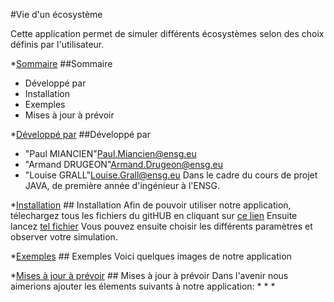 #Vie d'un écosystème

Cette application permet de simuler différents écosystèmes selon des choix définis par l'utilisateur.

*[Sommaire](#sommaire) 
##<a name="sommaire"></a>Sommaire 
* Développé par
* Installation
* Exemples
* Mises à jour à prévoir

*[Développé par](#developpe-par) 
##<a name="developpe-par"></a>Développé par 
* "Paul MIANCIEN"<Paul.Miancien@ensg.eu>
* "Armand DRUGEON"<Armand.Drugeon@ensg.eu>
* "Louise GRALL"<Louise.Grall@ensg.eu>
Dans le cadre du cours de projet JAVA, de première année d'ingénieur à l'ENSG.


*[Installation](#installation)
##<a name="installation"></a> Installation
Afin de pouvoir utiliser notre application, télechargez tous les fichiers du gitHUB en cliquant sur [ce lien]()
Ensuite lancez [tel fichier]() 
Vous pouvez ensuite choisir les différents paramètres et observer votre simulation.

*[Exemples](#exemples)
##<a name="exemples"></a> Exemples
Voici quelques images de notre application []() 

*[Mises à jour à prévoir](#maj)
##<a name="maj"></a> Mises à jour à prévoir
Dans l'avenir nous aimerions ajouter les élements suivants à notre application:
*
*
*



